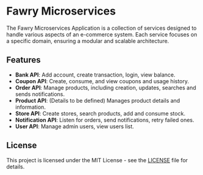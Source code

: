 # Fawry Microservices

The Fawry Microservices Application is a collection of services designed to handle various aspects of an e-commerce system. Each service focuses on a specific domain, ensuring a modular and scalable architecture.

## Features

- **Bank API**: Add account, create transaction, login, view balance.
- **Coupon API**: Create, consume, and view coupons and usage history.
- **Order API**: Manage products, including creation, updates, searches and sends notifications.
- **Product API**: (Details to be defined) Manages product details and information.
- **Store API**: Create stores, search products, add and consume stock.
- **Notification API**: Listen for orders, send notifications, retry failed ones.
- **User API**: Manage admin users, view users list.

## License

This project is licensed under the MIT License - see the [LICENSE](../LICENSE) file for details.

